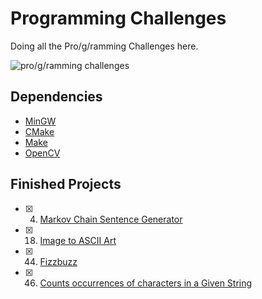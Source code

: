 # Programming Challenges

Doing all the Pro/g/ramming Challenges here.

![pro/g/ramming challenges](https://imgur.com/OQ6B6ir.png)

## Dependencies

- [MinGW](https://www.mingw-w64.org/downloads/)
- [CMake](https://cmake.org/download/)
- [Make](http://gnuwin32.sourceforge.net/packages/make.htm)
- [OpenCV](https://opencv.org/releases/)

## Finished Projects

- [x] 04. [Markov Chain Sentence Generator](https://github.com/Andrei137/Challenges/tree/main/04)
- [x] 18. [Image to ASCII Art](https://github.com/Andrei137/Challenges/tree/main/18)
- [x] 44. [Fizzbuzz](https://github.com/Andrei137/Challenges/tree/main/44)
- [x] 46. [Counts occurrences of characters in a Given String](https://github.com/Andrei137/Challenges/tree/main/46)